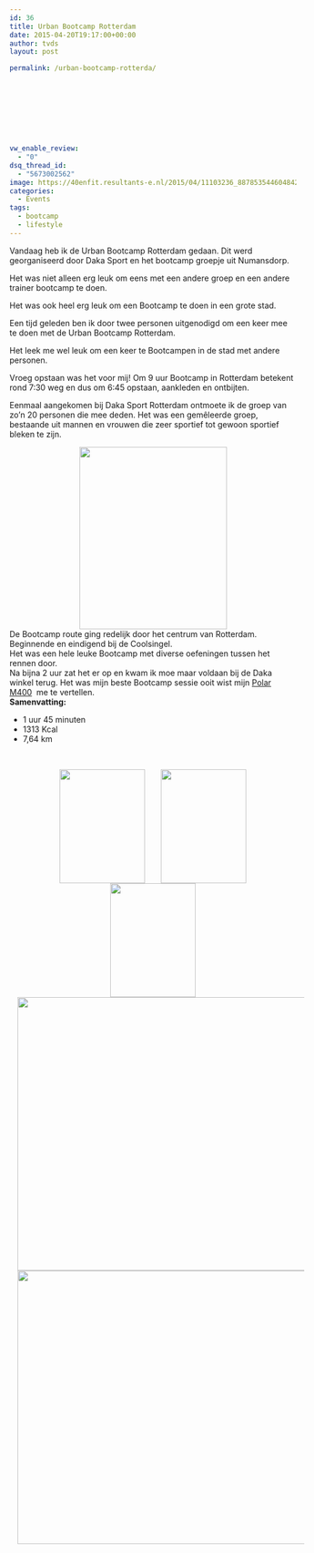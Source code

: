 ```yaml
---
id: 36
title: Urban Bootcamp Rotterdam
date: 2015-04-20T19:17:00+00:00
author: tvds
layout: post

permalink: /urban-bootcamp-rotterda/









vw_enable_review:
  - "0"
dsq_thread_id:
  - "5673002562"
image: https://40enfit.resultants-e.nl/2015/04/11103236_887853544604842_3460124008952494664_o.jpg
categories:
  - Events
tags:
  - bootcamp
  - lifestyle
---
```

<div class="separator" style="clear: both; text-align: left;">
  Vandaag heb ik de Urban Bootcamp Rotterdam gedaan. Dit werd georganiseerd door Daka Sport en het bootcamp groepje uit Numansdorp.
</div>

Het was niet alleen erg leuk om eens met een andere groep en een andere trainer bootcamp te doen.

Het was ook heel erg leuk om een Bootcamp te doen in een grote stad.<!--more-->


  
<a name="more"></a>Een tijd geleden ben ik door twee personen uitgenodigd om een keer mee te doen met de Urban Bootcamp Rotterdam.

Het leek me wel leuk om een keer te Bootcampen in de stad met andere personen.

Vroeg opstaan was het voor mij! Om 9 uur Bootcamp in Rotterdam betekent rond 7:30 weg en dus om 6:45 opstaan, aankleden en ontbijten.

Eenmaal aangekomen bij Daka Sport Rotterdam ontmoete ik de groep van zo&#8217;n 20 personen die mee deden. Het was een gemêleerde groep, bestaande uit mannen en vrouwen die zeer sportief tot gewoon sportief bleken te zijn.

<div class="separator" style="clear: both; text-align: center;">
  <a style="margin-left: 1em; margin-right: 1em;" href="https://farm9.staticflickr.com/8773/17186897202_967f2a5003.jpg"><img src="https://farm9.staticflickr.com/8773/17186897202_967f2a5003.jpg" alt="" width="259" height="320" border="0" /></a>
</div>

<div class="separator" style="clear: both; text-align: center;">
</div>

<div class="separator" style="clear: both; text-align: left;">
  De Bootcamp route ging redelijk door het centrum van Rotterdam. Beginnende en eindigend bij de Coolsingel.
</div>

<div class="separator" style="clear: both; text-align: left;">
</div>

<div class="separator" style="clear: both; text-align: left;">
  Het was een hele leuke Bootcamp met diverse oefeningen tussen het rennen door.
</div>

<div class="separator" style="clear: both; text-align: left;">
</div>

<div class="separator" style="clear: both; text-align: left;">
  Na bijna 2 uur zat het er op en kwam ik moe maar voldaan bij de Daka winkel terug. Het was mijn beste Bootcamp sessie ooit wist mijn <a href="http://www.athleteshop.nl/polar-m400-gps-sporthorloge-zonder-hartslagsensor-zwart" target="_blank" rel="nofollow">Polar M400</a>  me te vertellen.
</div>

<div class="separator" style="clear: both; text-align: left;">
</div>

<div class="separator" style="clear: both; text-align: left;">
  <b>Samenvatting:</b>
</div>

<div class="separator" style="clear: both; text-align: left;">
</div>

  * 1 uur 45 minuten
  * 1313 Kcal
  * 7,64 km

&nbsp;

<div class="separator" style="clear: both; text-align: left;">
</div>

<div class="separator" style="clear: both; text-align: center;">
  <a style="margin-left: 1em; margin-right: 1em;" href="https://farm6.staticflickr.com/5450/16566117514_66464fe1bd.jpg"><img src="https://farm6.staticflickr.com/5450/16566117514_66464fe1bd.jpg" alt="" width="150" height="200" border="0" /></a><a style="margin-left: 1em; margin-right: 1em;" href="https://farm8.staticflickr.com/7692/16568366563_e0ec706123.jpg"><img src="https://farm8.staticflickr.com/7692/16568366563_e0ec706123.jpg" alt="" width="150" height="200" border="0" /></a><a style="margin-left: 1em; margin-right: 1em;" href="https://farm9.staticflickr.com/8792/16566117134_4a62c65768.jpg"><img src="https://farm9.staticflickr.com/8792/16566117134_4a62c65768.jpg" alt="" width="150" height="200" border="0" /></a><a style="margin-left: 1em; margin-right: 1em;" href="https://farm9.staticflickr.com/8769/16981125777_a4a58f620e_c.jpg"><img src="https://farm9.staticflickr.com/8769/16981125777_a4a58f620e_c.jpg" alt="" width="640" height="480" border="0" /></a>
</div>

<div class="separator" style="clear: both; text-align: left;">
</div>

<div class="separator" style="clear: both; text-align: center;">
  <a style="margin-left: 1em; margin-right: 1em;" href="https://farm9.staticflickr.com/8814/17186889192_992de49f75_c.jpg"><img src="https://farm9.staticflickr.com/8814/17186889192_992de49f75_c.jpg" alt="" width="640" height="480" border="0" /></a>
</div>

&nbsp;